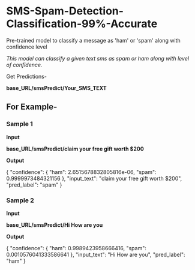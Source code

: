 # SMS-Spam-Detection-Classification-99%-Accurate

Pre-trained model to classify a message as 'ham' or 'spam' along with confidence level

*This model can classify a given text sms as spam or ham along with level of confidence.*

Get Predictions-

**base_URL/smsPredict/Your_SMS_TEXT**

## For Example-

### Sample 1

**Input**

**base_URL/smsPredict/claim your free gift worth $200**

**Output**

{
  "confidence": {
    "ham": 2.6515678832805816e-06,
    "spam": 0.9999973484321156
  },
  "input_text": "claim your free gift worth $200",
  "pred_label": "spam"
}

### Sample 2

**Input**

**base_URL/smsPredict/Hi How are you**

**Output**

{
  "confidence": {
    "ham": 0.9989423958666416,
    "spam": 0.0010576041333586641
  },
  "input_text": "Hi How are you",
  "pred_label": "ham"
}

